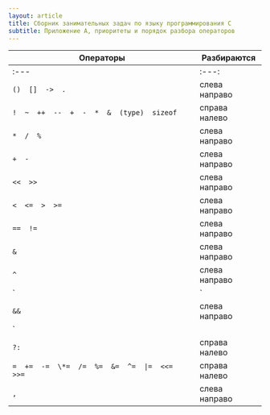```yaml
---
layout: article
title: Сборник занимательных задач по языку программирования C
subtitle: Приложение A, приоритеты и порядок разбора операторов
---
```


|                  Операторы                     |  Разбираются  |
|------------------------------------------------|---------------|
| :---                                           |     :---:     |
| `()  []  ->  .`                                | слева направо |
| `!  ~  ++  --  +  -  *  &  (type)  sizeof`     | справа налево |
| `*  /  %`                                      | слева направо |
| `+  -`                                         | слева направо |
| `<<  >>`                                       | слева направо |
| `<  <=  >  >=`                                 | слева направо |
| `==  !=`                                       | слева направо |
| `&`                                            | слева направо |
| `^`                                            | слева направо |
| `|`                                            | слева направо |
| `&&`                                           | слева направо |
| `||`                                           | слева направо |
| `?:`                                           | справа налево |
| `=  +=  -=  \*=  /=  %=  &=  ^=  \|=  <<=  >>=`| справа налево |
| `,`                                            | слева направо |
